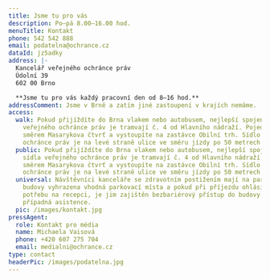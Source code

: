 ```yaml
---
title: Jsme tu pro vás
description: Po–pá 8.00–16.00 hod.
menuTitle: Kontakt
phone: 542 542 888
email: podatelna@ochrance.cz
dataId: jz5adky
address: |-
  Kancelář veřejného ochránce práv
  Údolní 39
  602 00 Brno

  **Jsme tu pro vás každý pracovní den od 8–16 hod.**
addressComment: Jsme v Brně a zatím jiné zastoupení v krajích nemáme.
access:
  walk: Pokud přijíždíte do Brna vlakem nebo autobusem, nejlepší spojení do sídla
    veřejného ochránce práv je tramvají č. 4 od Hlavního nádraží. Pojedete
    směrem Masarykova čtvrť a vystoupíte na zastávce Obilní trh. Sídlo veřejného
    ochránce práv je na levé straně ulice ve směru jízdy po 50 metrech chůze.
  public: Pokud přijíždíte do Brna vlakem nebo autobusem, nejlepší spojení do
    sídla veřejného ochránce práv je tramvají č. 4 od Hlavního nádraží. Pojedete
    směrem Masarykova čtvrť a vystoupíte na zastávce Obilní trh. Sídlo veřejného
    ochránce práv je na levé straně ulice ve směru jízdy po 50 metrech chůze.
  universal: Návštěvníci kanceláře se zdravotním postižením mají na parkovišti u
    budovy vyhrazena vhodná parkovací místa a pokud při příjezdu ohlásí tuto
    potřebu na recepci, je jim zajištěn bezbariérový přístup do budovy a
    případná asistence.
  pic: /images/kontakt.jpg
pressAgent:
  role: Kontakt pro média
  name: Michaela Vaisová
  phone: +420 607 275 704
  email: medialni@ochrance.cz
type: contact
headerPic: /images/podatelna.jpg
---
```

